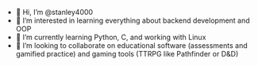 - 👋 Hi, I’m @stanley4000
- 👀 I’m interested in learning everything about backend development and OOP
- 🌱 I’m currently learning Python, C, and working with Linux
- 💞️ I’m looking to collaborate on educational software (assessments and gamified practice) and gaming tools (TTRPG like Pathfinder or D&D)


<!---
stanley4000/stanley4000 is a ✨ special ✨ repository because its `README.md` (this file) appears on your GitHub profile.
You can click the Preview link to take a look at your changes.
--->
